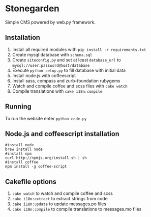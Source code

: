 Stonegarden
===========

Simple CMS powered by web.py framework.

## Installation

1. Install all required modules with `pip install -r requirements.txt`
2. Create mysql database with `schema.sql`
3. Create `siteconfig.py` and set at least `database_url` to `mysql://user:password@host/database`
4. Execute `python setup.py` to fill database with initial data
5. Install node.js with coffeescript
6. Install sass, compass and zurb-foundation rubygems
7. Watch and compile coffee and scss files with `cake watch`
8. Compile translations with `cake i18n:compile`


## Running

To run the website enter `python code.py`

## Node.js and coffeescript installation

	#install node
	brew install node
	#install npm
	curl http://npmjs.org/install.sh | sh
	#install coffee
	npm install -g coffee-script

## Cakefile options

1. `cake watch` to watch and compile coffee and scss
2. `cake i18n:extract` to extract strings from code
3. `cake i18n:update` to update messages.po files
4. `cake i18n:compile` to compile translations to messages.mo files
